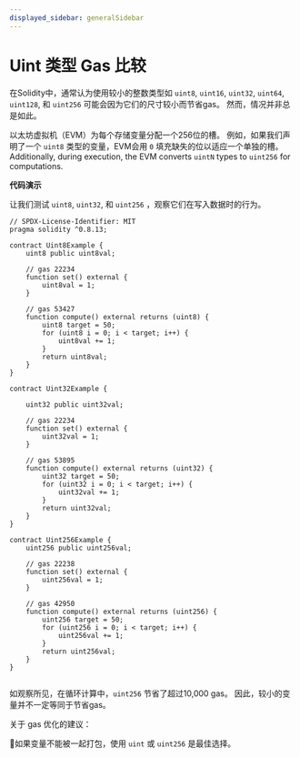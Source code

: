 ```yaml
---
displayed_sidebar: generalSidebar
---
```


# Uint 类型 Gas 比较

在Solidity中，通常认为使用较小的整数类型如 `uint8`, `uint16`, `uint32`, `uint64`, `uint128`, 和 `uint256` 可能会因为它们的尺寸较小而节省gas。 然而，情况并非总是如此。

以太坊虚拟机（EVM）为每个存储变量分配一个256位的槽。 例如，如果我们声明了一个 `uint8` 类型的变量，EVM会用 `0` 填充缺失的位以适应一个单独的槽。 Additionally, during execution, the EVM converts `uintN` types to `uint256` for computations.

**代码演示**

让我们测试 `uint8`, `uint32`, 和 `uint256` ，观察它们在写入数据时的行为。

```solidity
// SPDX-License-Identifier: MIT
pragma solidity ^0.8.13;

contract Uint8Example {
    uint8 public uint8val;

    // gas 22234
    function set() external {
        uint8val = 1;
    }

    // gas 53427
    function compute() external returns (uint8) {
        uint8 target = 50;
        for (uint8 i = 0; i < target; i++) {
            uint8val += 1;
        }
        return uint8val;
    }
}

contract Uint32Example {

    uint32 public uint32val;

    // gas 22234
    function set() external {
        uint32val = 1;
    }

    // gas 53895
    function compute() external returns (uint32) {
        uint32 target = 50;
        for (uint32 i = 0; i < target; i++) {
            uint32val += 1;
        }
        return uint32val;
    }
}

contract Uint256Example {
    uint256 public uint256val;

    // gas 22238
    function set() external {
        uint256val = 1;
    }

    // gas 42950
    function compute() external returns (uint256) {
        uint256 target = 50;
        for (uint256 i = 0; i < target; i++) {
            uint256val += 1;
        }
        return uint256val;
    }
}


```

如观察所见，在循环计算中，`uint256` 节省了超过10,000 gas。 因此，较小的变量并不一定等同于节省gas。

关于 gas 优化的建议：

🌟如果变量不能被一起打包，使用 `uint` 或 `uint256` 是最佳选择。
